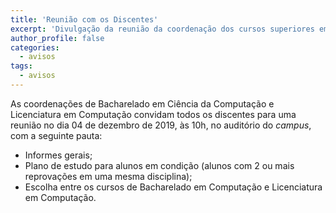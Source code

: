 ```yaml
---
title: 'Reunião com os Discentes'
excerpt: 'Divulgação da reunião da coordenação dos cursos superiores em Computação com os discentes a ocorrer na data de quarta-feira, quatro de dezembro de 2019.'
author_profile: false
categories:
  - avisos
tags:
  - avisos
---
```


As coordenações de Bacharelado em Ciência da Computação e Licenciatura em Computação convidam todos os discentes para uma reunião no dia 04 de dezembro de 2019, às 10h, no auditório do *campus*, com a seguinte pauta:

- Informes gerais;
- Plano de estudo para alunos em condição (alunos com 2 ou mais reprovações em uma mesma disciplina);
- Escolha entre os cursos de Bacharelado em Computação e Licenciatura em Computação.